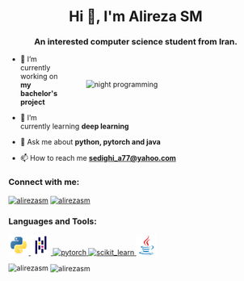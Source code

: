 <h1 align="center">Hi 👋, I'm Alireza SM</h1>
<h3 align="center">An interested computer science student from Iran.</h3>

<img alt="night programming" width=300 align="right" style="vertical-align:middle;margin:50px 50px" src="https://i.pinimg.com/originals/e4/26/70/e426702edf874b181aced1e2fa5c6cde.gif">

- 🔭 I’m currently working on **my bachelor's project**

- 🌱 I’m currently learning **deep learning**

- 💬 Ask me about **python, pytorch and java**

- 📫 How to reach me **sedighi_a77@yahoo.com**

<h3 align="left">Connect with me:</h3>
<p align="left">
<a href="https://linkedin.com/in/alirezasm77" target="blank"><img align="center" src="https://raw.githubusercontent.com/rahuldkjain/github-profile-readme-generator/master/src/images/icons/Social/linked-in-alt.svg" alt="alirezasm" height="30" width="40" /></a>
<a href="https://kaggle.com/alirezasm" target="blank"><img align="center" src="https://raw.githubusercontent.com/rahuldkjain/github-profile-readme-generator/master/src/images/icons/Social/kaggle.svg" alt="alirezasm" height="30" width="40" /></a>
</p>

<h3 align="left">Languages and Tools:</h3>
<p align="left"> <a href="https://www.python.org" target="_blank" rel="noreferrer"> <img src="https://raw.githubusercontent.com/devicons/devicon/master/icons/python/python-original.svg" alt="python" width="40" height="40"/> </a> <a href="https://pandas.pydata.org/" target="_blank" rel="noreferrer"> <img src="https://raw.githubusercontent.com/devicons/devicon/2ae2a900d2f041da66e950e4d48052658d850630/icons/pandas/pandas-original.svg" alt="pandas" width="40" height="40"/> </a> <a href="https://pytorch.org/" target="_blank" rel="noreferrer"> <img src="https://www.vectorlogo.zone/logos/pytorch/pytorch-icon.svg" alt="pytorch" width="40" height="40"/> </a> <a href="https://scikit-learn.org/" target="_blank" rel="noreferrer"> <img src="https://upload.wikimedia.org/wikipedia/commons/0/05/Scikit_learn_logo_small.svg" alt="scikit_learn" width="40" height="40"/> </a> <a href="https://www.java.com" target="_blank" rel="noreferrer"> <img src="https://raw.githubusercontent.com/devicons/devicon/master/icons/java/java-original.svg" alt="java" width="40" height="40"/> </a> </p>

<p><img align="left" src="https://github-readme-stats.vercel.app/api/top-langs?username=alirezasm&show_icons=true&locale=en&layout=compact" alt="alirezasm" /></p>

<p>&nbsp;<img align="center" src="https://github-readme-stats.vercel.app/api?username=alirezasm&show_icons=true&locale=en" alt="alirezasm" /></p>

